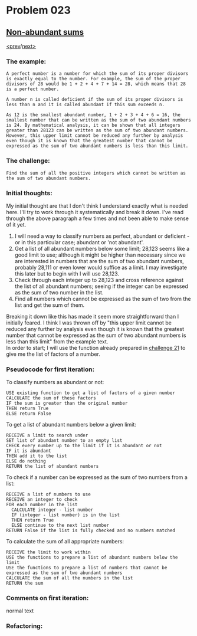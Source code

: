 # Problem 023

## [Non-abundant sums](https://projecteuler.net/problem=23)

[<prev](./../DIR022_names_scores/README.md)/[next>](./../README.md) 

### The example:
`A perfect number is a number for which the sum of its proper divisors is exactly equal to the number. For example, the sum of the proper divisors of 28 would be 1 + 2 + 4 + 7 + 14 = 28, which means that 28 is a perfect number.`

`A number n is called deficient if the sum of its proper divisors is less than n and it is called abundant if this sum exceeds n.`

`As 12 is the smallest abundant number, 1 + 2 + 3 + 4 + 6 = 16, the smallest number that can be written as the sum of two abundant numbers is 24. By mathematical analysis, it can be shown that all integers greater than 28123 can be written as the sum of two abundant numbers. However, this upper limit cannot be reduced any further by analysis even though it is known that the greatest number that cannot be expressed as the sum of two abundant numbers is less than this limit.`

### The challenge:
`Find the sum of all the positive integers which cannot be written as the sum of two abundant numbers.`

### Initial thoughts:
My initial thought are that I don't think I understand exactly what is needed here. I'll try to work through it systematically and break it down. I've read through the above paragraph a few times and not been able to make sense of it yet.
1. I will need a way to classify numbers as perfect, abundant or deficient - or in this particular case; abundant or 'not abundant'.
1. Get a list of all abundant numbers below some limit; 28,123 seems like a good limit to use; although it might be higher than necessary since we are interested in numbers that are the sum of two abundant numbers, probably 28,111 or even lower would suffice as a limit. I may investigate this later but to begin with I will use 28,123.
1. Check through each integer up to 28,123 and cross reference against the list of all abundant numbers; seeing if the integer can be expressed as the sum of two number in the list.
1. Find all numbers which cannot be expressed as the sum of two from the list and get the sum of them.

Breaking it down like this has made it seem more straightforward than I initially feared. I think I was thrown off by "this upper limit cannot be reduced any further by analysis even though it is known that the greatest number that cannot be expressed as the sum of two abundant numbers is less than this limit" from the example text.\
In order to start; I will use the function already prepared in 
[challenge 21](./../DIR021_amicable_numbers/README.md) 
to give me the list of factors of a number.


### Pseudocode for first iteration:
To classify numbers as abundant or not:
```
USE existing function to get a list of factors of a given number
CALCULATE the sum of these factors
IF the sum is greater than the original number
THEN return True
ELSE return False
```
To get a list of abundant numbers below a given limit:
```
RECEIVE a limit to search under
SET list of abundant number to an empty list
CHECK every number up to the limit if it is abundant or not
IF it is abundant
THEN add it to the list
ELSE do nothing
RETURN the list of abundant numbers
```
To check if a number can be expressed as the sum of two numbers from a list:
```
RECEIVE a list of numbers to use
RECEIVE an integer to check
FOR each number in the list
  CALCULATE integer - list number
  IF (integer - list number) is in the list
  THEN return True
  ELSE continue to the next list number
RETURN False if the list is fully checked and no numbers matched
```
To calculate the sum of all appropriate numbers:
```
RECEIVE the limit to work within
USE the functions to prepare a list of abundant numbers below the limit
USE the functions to prepare a list of numbers that cannot be expressed as the sum of two abundant numbers
CALCULATE the sum of all the numbers in the list
RETURN the sum
```


### Comments on first iteration:
normal text

### Refactoring:
